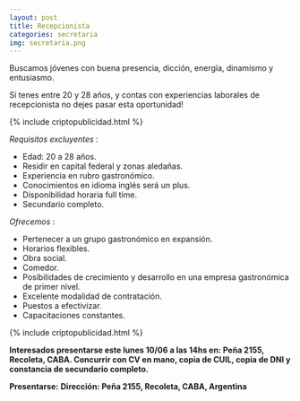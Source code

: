 ```yaml
---
layout: post
title: Recepcionista
categories: secretaria
img: secretaria.png
---
```


Buscamos jóvenes con buena presencia, dicción, energía, dinamismo y entusiasmo.

Si tenes entre 20 y 28 años, y contas con experiencias laborales de recepcionista no dejes pasar esta oportunidad! 

{% include criptopublicidad.html %}

_Requisitos excluyentes_ : 

- Edad: 20 a 28 años.
- Residir en capital federal y zonas aledañas. 
- Experiencia en rubro gastronómico.
- Conocimientos en idioma inglés será un plus.
- Disponibilidad horaria full time.
- Secundario completo.

_Ofrecemos_ :

- Pertenecer a un grupo gastronómico en expansión. 
- Horarios flexibles.
- Obra social. 
- Comedor. 
- Posibilidades de crecimiento y desarrollo en una empresa gastronómica de primer nivel.
- Excelente modalidad de contratación.
- Puestos a efectivizar.
- Capacitaciones constantes.

 {% include criptopublicidad.html %}

**Interesados presentarse este lunes 10/06 a las 14hs en: Peña 2155, Recoleta, CABA.
Concurrir con CV en mano, copia de CUIL, copia de DNI y constancia de secundario completo.**

**Presentarse:**
**Dirección: Peña 2155, Recoleta, CABA, Argentina**

